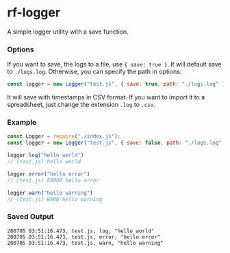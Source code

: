 # rf-logger

A simple logger utility with a save function.

### Options
If you want to save, the logs to a file, use `{ save: true }`.
It will default save to `./logs.log`.
Otherwise, you can specify the path in options:
```javascript 
const logger = new Logger("test.js", { save: true, path: "./logs.log" });
```
It will save with timestamps in CSV format.  If you want to import it to a spreadsheet, just change the extension `.log` to `.csv`.

### Example
```javascript
const Logger = require("./index.js");
const logger = new Logger("test.js", { save: false, path: "./logs.log" });

logger.log("hello world")
// (test.js) hello world

logger.error("hello error")
// (test.js) ERROR hello error

logger.warn("hello warning")
// (test.js) WARN hello warning
```

### Saved Output
```
200705 03:51:16.473, test.js, log, "hello world"
200705 03:51:16.473, test.js, error, "hello error"
200705 03:51:16.473, test.js, warn, "hello warning"
```
 
